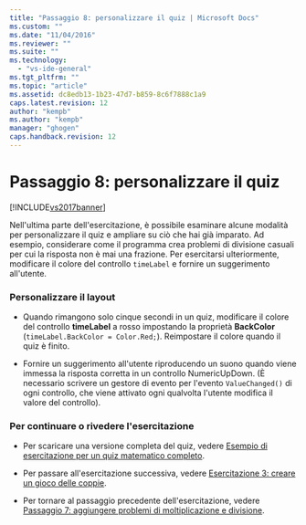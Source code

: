 ```yaml
---
title: "Passaggio 8: personalizzare il quiz | Microsoft Docs"
ms.custom: ""
ms.date: "11/04/2016"
ms.reviewer: ""
ms.suite: ""
ms.technology: 
  - "vs-ide-general"
ms.tgt_pltfrm: ""
ms.topic: "article"
ms.assetid: dc8edb13-1b23-47d7-b859-8c6f7888c1a9
caps.latest.revision: 12
author: "kempb"
ms.author: "kempb"
manager: "ghogen"
caps.handback.revision: 12
---
```

# Passaggio 8: personalizzare il quiz
[!INCLUDE[vs2017banner](../code-quality/includes/vs2017banner.md)]

Nell'ultima parte dell'esercitazione, è possibile esaminare alcune modalità per personalizzare il quiz e ampliare su ciò che hai già imparato.  Ad esempio, considerare come il programma crea problemi di divisione casuali per cui la risposta non è mai una frazione.  Per esercitarsi ulteriormente, modificare il colore del controllo `timeLabel` e fornire un suggerimento all'utente.  
  
### Personalizzare il layout  
  
-   Quando rimangono solo cinque secondi in un quiz, modificare il colore del controllo **timeLabel** a rosso impostando la proprietà **BackColor** \(`timeLabel.BackColor = Color.Red;`\).  Reimpostare il colore quando il quiz è finito.  
  
-   Fornire un suggerimento all'utente riproducendo un suono quando viene immessa la risposta corretta in un controllo NumericUpDown. \(È necessario scrivere un gestore di evento per l'evento `ValueChanged()` di ogni controllo, che viene attivato ogni qualvolta l'utente modifica il valore del controllo\).  
  
### Per continuare o rivedere l'esercitazione  
  
-   Per scaricare una versione completa del quiz, vedere [Esempio di esercitazione per un quiz matematico completo](http://code.msdn.microsoft.com/Complete-Math-Quiz-8581813c).  
  
-   Per passare all'esercitazione successiva, vedere [Esercitazione 3: creare un gioco delle coppie](../ide/tutorial-3-create-a-matching-game.md).  
  
-   Per tornare al passaggio precedente dell'esercitazione, vedere [Passaggio 7: aggiungere problemi di moltiplicazione e divisione](../Topic/Step%207:%20Add%20Multiplication%20and%20Division%20Problems.md).